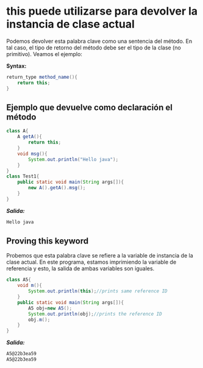 # this puede utilizarse para devolver la instancia de clase actual

Podemos devolver esta palabra clave como una sentencia del método. En tal caso, el tipo de retorno del método debe ser el tipo de la clase (no primitivo). Veamos el ejemplo:

**Syntax:**
```java
return_type method_name(){
    return this;
}
```

## Ejemplo que devuelve como declaración el método

```java
class A{
    A getA(){
        return this;
    }
    void msg(){
        System.out.println("Hello java");
    }
}
class Test1{
    public static void main(String args[]){
        new A().getA().msg();
    }
}
```

***Salida:***

```txt
Hello java
```

## Proving this keyword

Probemos que esta palabra clave se refiere a la variable de instancia de la clase actual. En este programa, estamos imprimiendo la variable de referencia y esto, la salida de ambas variables son iguales.

```java
class A5{
    void m(){
        System.out.println(this);//prints same reference ID  
    }
    public static void main(String args[]){
        A5 obj=new A5();
        System.out.println(obj);//prints the reference ID  
        obj.m();
    }
}
```

***Salida:***

```txt
A5@22b3ea59
A5@22b3ea59
```